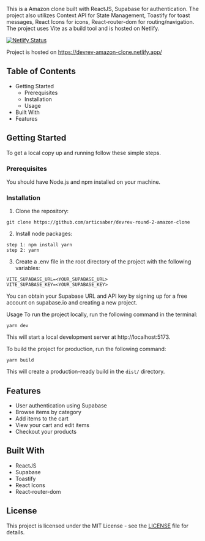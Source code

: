 This is a Amazon clone built with ReactJS, Supabase for authentication. The project also utilizes Context API for State Management, Toastify for toast messages, React Icons for icons, React-router-dom for routing/navigation. The project uses Vite as a build tool and is hosted on Netlify.

[![Netlify Status](https://api.netlify.com/api/v1/badges/4dae2283-b13a-4ef7-874b-17a5a25bdf74/deploy-status)](https://app.netlify.com/sites/devrev-amazon-clone/deploys)

Project is hosted on https://devrev-amazon-clone.netlify.app/

## Table of Contents
- Getting Started
  - Prerequisites
  - Installation
  - Usage
- Built With
- Features


## Getting Started
To get a local copy up and running follow these simple steps.

### Prerequisites
You should have Node.js and npm installed on your machine.

### Installation
1. Clone the repository:

```
git clone https://github.com/articsaber/devrev-round-2-amazon-clone
```

2. Install node packages:
```
step 1: npm install yarn
step 2: yarn 
```

3. Create a .env file in the root directory of the project with the following variables:
```
VITE_SUPABASE_URL=<YOUR_SUPABASE_URL>
VITE_SUPABASE_KEY=<YOUR_SUPABASE_KEY>
```
You can obtain your Supabase URL and API key by signing up for a free account on supabase.io and creating a new project. 

Usage
To run the project locally, run the following command in the terminal:

```
yarn dev
```
This will start a local development server at http://localhost:5173.

To build the project for production, run the following command:

```
yarn build
```
This will create a production-ready build in the `dist/` directory.

## Features
- User authentication using Supabase
- Browse items by category
- Add items to the cart
- View your cart and edit items
- Checkout your products

## Built With
- ReactJS
- Supabase
- Toastify
- React Icons
- React-router-dom

## License
This project is licensed under the MIT License - see the [LICENSE](https://github.com/ArticSaber/DevRev-Round-2-Amazon-Clone/blob/main/LICENSE) file for details.
